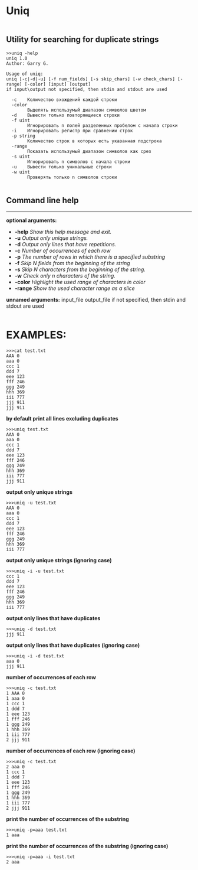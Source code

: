 Uniq
======
~~~
~~~

Utility for searching for duplicate strings
---

```
>>uniq -help
uniq 1.0
Author: Garry G.

Usage of uniq:
uniq [-c|-d|-u] [-f num_fields] [-s skip_chars] [-w check_chars] [-range] [-color] [input] [output]
if input\output not specified, then stdin and stdout are used

  -c    Количество вхождений каждой строки
  -color
        Выделять использумый диапазон символов цветом
  -d    Вывести только повторяющиеся строки
  -f uint
        Игнорировать n полей разделенных пробелом с начала строки
  -i    Игнорировать регистр при сравнении строк
  -p string
        Количество строк в которых есть указанная подстрока
  -range
        Показать использумый диапазон символов как срез
  -s uint
        Игнорировать n символов с начала строки
  -u    Вывести только уникальные строки
  -w uint
        Проверять только n символов строки


```

Command line help
-----------------
***
**optional arguments:**


  * **-help**                  *Show this help message and exit.*
  * **-u**                     *Output only unique strings.*
  * **-d**                     *Output only lines that have repetitions.*
  * **-c**                     *Number of occurrences of each row*
  * **-p**                     *The number of rows in which there is a specified substring*  
  * **-f**                     *Skip N fields from the beginning of the string*
  * **-s**                     *Skip N characters from the beginning of the string.* 
  * **-w**                     *Check only n characters of the string.* 
  * **-color**                 *Highlight the used range of characters in color*  
  * **-range**                 *Show the used character range as a slice*

**unnamed arguments:**
input_file output_file
if not specified, then stdin and stdout are used 
~~~
~~~
EXAMPLES:  
=========

```
>>>cat test.txt
AAA 0
aaa 0
ccc 1
ddd 7
eee 123
fff 246
ggg 249
hhh 369
iii 777
jjj 911
jjj 911
```


**by default print all lines excluding duplicates**
```
>>>uniq test.txt
AAA 0
aaa 0
ccc 1
ddd 7
eee 123
fff 246
ggg 249
hhh 369
iii 777
jjj 911
```

**output only unique strings**
```
>>>uniq -u test.txt
AAA 0
aaa 0
ccc 1
ddd 7
eee 123
fff 246
ggg 249
hhh 369
iii 777
```

**output only unique strings (ignoring case)**
```
>>>uniq -i -u test.txt
ccc 1
ddd 7
eee 123
fff 246
ggg 249
hhh 369
iii 777
```


**output only lines that have duplicates**
```
>>>uniq -d test.txt
jjj 911
```

**output only lines that have duplicates (ignoring case)**
```
>>>uniq -i -d test.txt
aaa 0
jjj 911
``` 


**number of occurrences of each row**
```
>>>uniq -c test.txt
1 AAA 0
1 aaa 0
1 ccc 1
1 ddd 7
1 eee 123
1 fff 246
1 ggg 249
1 hhh 369
1 iii 777
2 jjj 911
```


**number of occurrences of each row (ignoring case)**
```
>>>uniq -c test.txt
2 aaa 0
1 ccc 1
1 ddd 7
1 eee 123
1 fff 246
1 ggg 249
1 hhh 369
1 iii 777
2 jjj 911
```


**print the number of occurrences of the substring**
```
>>>uniq -p=aaa test.txt
1 aaa
```

**print the number of occurrences of the substring (ignoring case)**
```
>>>uniq -p=aaa -i test.txt
2 aaa
```


